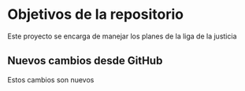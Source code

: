 # Objetivos de la repositorio

Este proyecto se encarga de manejar los planes de la liga de la justicia


## Nuevos cambios desde GitHub

Estos cambios son nuevos

